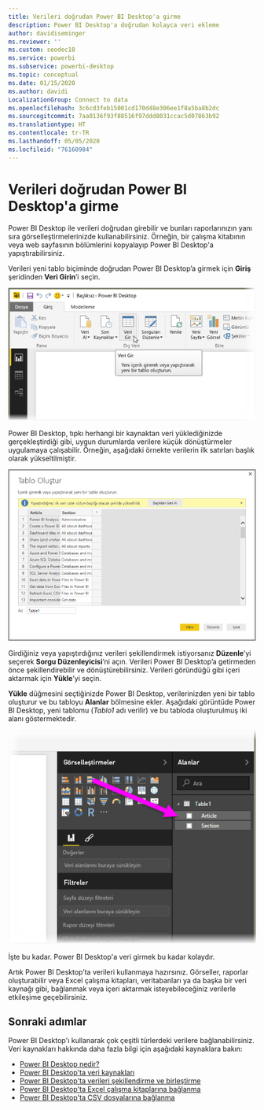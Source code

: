 ```yaml
---
title: Verileri doğrudan Power BI Desktop'a girme
description: Power BI Desktop'a doğrudan kolayca veri ekleme
author: davidiseminger
ms.reviewer: ''
ms.custom: seodec18
ms.service: powerbi
ms.subservice: powerbi-desktop
ms.topic: conceptual
ms.date: 01/15/2020
ms.author: davidi
LocalizationGroup: Connect to data
ms.openlocfilehash: 3c6cd3feb15001cd170d48e306ee1f8a5ba8b2dc
ms.sourcegitcommit: 7aa0136f93f88516f97ddd8031ccac5d07863b92
ms.translationtype: HT
ms.contentlocale: tr-TR
ms.lasthandoff: 05/05/2020
ms.locfileid: "76160984"
---
```

# <a name="enter-data-directly-into-power-bi-desktop"></a>Verileri doğrudan Power BI Desktop'a girme

Power BI Desktop ile verileri doğrudan girebilir ve bunları raporlarınızın yanı sıra görselleştirmelerinizde kullanabilirsiniz. Örneğin, bir çalışma kitabının veya web sayfasının bölümlerini kopyalayıp Power BI Desktop'a yapıştırabilirsiniz.

Verileri yeni tablo biçiminde doğrudan Power BI Desktop’a girmek için **Giriş** şeridinden **Veri Girin**’i seçin.

![Giriş sekmesinde Veri Girin’i seçin](media/desktop-enter-data-directly-into-desktop/enter-data-directly_1.png)

Power BI Desktop, tıpkı herhangi bir kaynaktan veri yüklediğinizde gerçekleştirdiği gibi, uygun durumlarda verilere küçük dönüştürmeler uygulamaya çalışabilir. Örneğin, aşağıdaki örnekte verilerin ilk satırları başlık olarak yükseltilmiştir.

![İlk satırı sütun başlıkları olan veriler](media/desktop-enter-data-directly-into-desktop/enter-data-directly_2.png)

Girdiğiniz veya yapıştırdığınız verileri şekillendirmek istiyorsanız **Düzenle**’yi seçerek **Sorgu Düzenleyicisi**’ni açın. Verileri Power BI Desktop’a getirmeden önce şekillendirebilir ve dönüştürebilirsiniz. Verileri göründüğü gibi içeri aktarmak için **Yükle**’yi seçin.

**Yükle** düğmesini seçtiğinizde Power BI Desktop, verilerinizden yeni bir tablo oluşturur ve bu tabloyu **Alanlar** bölmesine ekler. Aşağıdaki görüntüde Power BI Desktop, yeni tablomu (*Tablo1* adı verilir) ve bu tabloda oluşturulmuş iki alanı göstermektedir.

![Power BI Desktop’a yüklenen alanlar](media/desktop-enter-data-directly-into-desktop/enter-data-directly_3.png)

İşte bu kadar. Power BI Desktop'a veri girmek bu kadar kolaydır.

Artık Power BI Desktop’ta verileri kullanmaya hazırsınız. Görseller, raporlar oluşturabilir veya Excel çalışma kitapları, veritabanları ya da başka bir veri kaynağı gibi, bağlanmak veya içeri aktarmak isteyebileceğiniz verilerle etkileşime geçebilirsiniz.

## <a name="next-steps"></a>Sonraki adımlar

Power BI Desktop'ı kullanarak çok çeşitli türlerdeki verilere bağlanabilirsiniz. Veri kaynakları hakkında daha fazla bilgi için aşağıdaki kaynaklara bakın:

* [Power BI Desktop nedir?](desktop-what-is-desktop.md)
* [Power BI Desktop'ta veri kaynakları](desktop-data-sources.md)
* [Power BI Desktop'ta verileri şekillendirme ve birleştirme](desktop-shape-and-combine-data.md)
* [Power BI Desktop'ta Excel çalışma kitaplarına bağlanma](desktop-connect-excel.md)
* [Power BI Desktop'ta CSV dosyalarına bağlanma](desktop-connect-csv.md)
